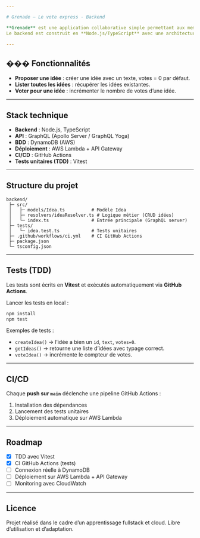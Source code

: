 ```yaml
---

# Grenade – Le vote express - Backend

**Grenade** est une application collaborative simple permettant aux membres d’une équipe de proposer des idées et de voter pour leurs préférées.
Le backend est construit en **Node.js/TypeScript** avec une architecture **serverless** (AWS Lambda, DynamoDB, API Gateway) et expose une API **GraphQL**.

---
```


## ��� Fonctionnalités

* **Proposer une idée** : créer une idée avec un texte, votes = 0 par défaut.
* **Lister toutes les idées** : récupérer les idées existantes.
* **Voter pour une idée** : incrémenter le nombre de votes d’une idée.

---

## Stack technique

* **Backend** : Node.js, TypeScript
* **API** : GraphQL (Apollo Server / GraphQL Yoga)
* **BDD** : DynamoDB (AWS)
* **Déploiement** : AWS Lambda + API Gateway
* **CI/CD** : GitHub Actions
* **Tests unitaires (TDD)** : Vitest

---

## Structure du projet

```
backend/
 ├─ src/
 │   ├─ models/Idea.ts          # Modèle Idea
 │   ├─ resolvers/ideaResolver.ts # Logique métier (CRUD idées)
 │   └─ index.ts                # Entrée principale (GraphQL server)
 ├─ tests/
 │   └─ idea.test.ts            # Tests unitaires
 ├─ .github/workflows/ci.yml    # CI GitHub Actions
 ├─ package.json
 └─ tsconfig.json
```

---

## Tests (TDD)

Les tests sont écrits en **Vitest** et exécutés automatiquement via **GitHub Actions**.

Lancer les tests en local :

```bash
npm install
npm test
```

Exemples de tests :

* `createIdea()` → l’idée a bien un `id`, `text`, `votes=0`.
* `getIdeas()` → retourne une liste d’idées avec typage correct.
* `voteIdea()` → incrémente le compteur de votes.

---

## CI/CD

Chaque **push sur `main`** déclenche une pipeline GitHub Actions :

1. Installation des dépendances
2. Lancement des tests unitaires
3. Déploiement automatique sur AWS Lambda

---

## Roadmap

* [X] TDD avec Vitest
* [X] CI GitHub Actions (tests)
* [ ] Connexion réelle à DynamoDB
* [ ] Déploiement sur AWS Lambda + API Gateway
* [ ] Monitoring avec CloudWatch

---

## Licence

Projet réalisé dans le cadre d’un apprentissage fullstack et cloud.
Libre d’utilisation et d’adaptation.
